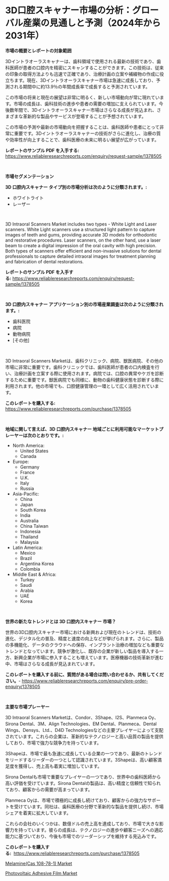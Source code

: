 <p><h1>3D口腔スキャナー市場の分析：グローバル産業の見通しと予測（2024年から2031年）</h1></p><p><strong>市場の概要とレポートの対象範囲</strong></p>
<p><p>3Dイントラオーラスキャナーは、歯科領域で使用される最新の技術であり、歯科医師が患者の口腔内を精密にスキャンすることができます。この技術は、従来の印象の取得方法よりも迅速で正確であり、治療計画の立案や補綴物の作成に役立ちます。現在、3Dイントラオーラスキャナー市場は急速に成長しており、予測される期間中に約13.9％の年間成長率で成長すると予測されています。</p><p>この市場の将来と現在の展望は非常に明るく、新しい市場動向が常に現れています。市場の成長は、歯科技術の進歩や患者の需要の増加に支えられています。今後数年間で、3Dイントラオーラスキャナー市場はさらなる成長が見込まれ、さまざまな革新的な製品やサービスが登場することが予想されています。</p><p>この市場の予測や最新の市場動向を把握することは、歯科医師や患者にとって非常に重要です。3Dイントラオーラスキャナーの技術がさらに進化し、治療の質や効率性が向上することで、歯科医療の未来に明るい展望が広がっています。</p></p>
<p><strong>レポートのサンプル PDF を入手する:</strong> <a href="https://www.reliableresearchreports.com/enquiry/request-sample/1378505">https://www.reliableresearchreports.com/enquiry/request-sample/1378505</a></p>
<p>&nbsp;</p>
<p><strong>市場セグメンテーション</strong></p>
<p><strong>3D 口腔内スキャナー タイプ別の市場分析は次のように分類されます。:</strong></p>
<p><ul><li>ホワイトライト</li><li>レーザー</li></ul></p>
<p>&nbsp;</p>
<p><p>3D Intraoral Scanners Market includes two types - White Light and Laser scanners. White Light scanners use a structured light pattern to capture images of teeth and gums, providing accurate 3D models for orthodontic and restorative procedures. Laser scanners, on the other hand, use a laser beam to create a digital impression of the oral cavity with high precision. Both types of scanners offer efficient and non-invasive solutions for dental professionals to capture detailed intraoral images for treatment planning and fabrication of dental restorations.</p></p>
<p><strong>レポートのサンプル PDF を入手する:</strong>&nbsp;<a href="https://www.reliableresearchreports.com/enquiry/request-sample/1378505">https://www.reliableresearchreports.com/enquiry/request-sample/1378505</a></p>
<p>&nbsp;</p>
<p><strong> 3D 口腔内スキャナー アプリケーション別の市場産業調査は次のように分類されます。:</strong></p>
<p><ul><li>歯科医院</li><li>病院</li><li>動物病院</li><li>[その他]</li></ul></p>
<p>&nbsp;</p>
<p><p>3D Intraoral Scanners Marketは、歯科クリニック、病院、獣医病院、その他の市場に非常に重要です。歯科クリニックでは、歯科医師が患者の口内検査を行い、治療計画を立案する際に使用されます。病院では、口腔の異常やケガを診断するために重要です。獣医病院でも同様に、動物の歯科健康状態を診断する際に利用されます。他の市場でも、口腔健康管理の一環として広く活用されています。</p></p>
<p><strong>このレポートを購入する:</strong>&nbsp; <a href="https://www.reliableresearchreports.com/purchase/1378505">https://www.reliableresearchreports.com/purchase/1378505</a></p>
<p>&nbsp;</p>
<p><strong>地域に関して言えば、3D 口腔内スキャナー 地域ごとに利用可能なマーケットプレーヤーは次のとおりです。:</strong></p>
<p><ul>
    <li>
        North America:
        <ul>
            <li>United States</li>
            <li>Canada</li>
        </ul>
    </li>
    <li>
        Europe:
        <ul>
            <li>Germany</li>
            <li>France</li>
            <li>U.K.</li>
            <li>Italy</li>
            <li>Russia</li>
        </ul>
    </li>
    <li>
        Asia-Pacific:
        <ul>
            <li>China</li>
            <li>Japan</li>
            <li>South Korea</li>
            <li>India</li>
            <li>Australia</li>
            <li>China Taiwan</li>
            <li>Indonesia</li>
            <li>Thailand</li>
            <li>Malaysia</li>
        </ul>
    </li>
    <li>
        Latin America:
        <ul>
            <li>Mexico</li>
            <li>Brazil</li>
            <li>Argentina Korea</li>
            <li>Colombia</li>
        </ul>
    </li>
    <li>
        Middle East & Africa:
        <ul>
            <li>Turkey</li>
            <li>Saudi</li>
            <li>Arabia</li>
            <li>UAE</li>
            <li>Korea</li>
        </ul>
    </li>
    </ul></p>
<p>&nbsp;</p>
<p><strong>世界の新たなトレンドとは 3D 口腔内スキャナー 市場？</strong></p>
<p><p>世界の3D口腔内スキャナー市場における新興および現在のトレンドは、技術の進化、デジタル化の普及、精度と速度の向上などが挙げられます。さらに、製品の多機能化、データのクラウドへの保存、インプラント治療の増加なども重要なトレンドとなっています。競争が激化し、既存の企業が新しい製品を導入する一方、新興企業が市場に参入することも増えています。医療機器の技術革新が進む中、市場はさらなる成長が見込まれています。</p></p>
<p><strong>このレポートを購入する前に、質問がある場合は問い合わせるか、共有してください。</strong>- <a href="https://www.reliableresearchreports.com/enquiry/pre-order-enquiry/1378505">https://www.reliableresearchreports.com/enquiry/pre-order-enquiry/1378505</a></p>
<p>&nbsp;</p>
<p><strong>主要な市場プレーヤー</strong></p>
<p><p>3D Intraoral Scanners Marketは、Condor、3Shape、I2S、Planmeca Oy、Sirona Dental、3M、Align Technologies、EM Dental、Planmeca、Dental Wings、Densys、Ltd.、D4D Technologiesなどの主要プレイヤーによって支配されています。これらの企業は、革新的なテクノロジーと高い品質の製品を提供しており、市場で強力な競争力を持っています。</p><p>3Shapeは、市場で最も急速に成長している企業の一つであり、最新のトレンドをリードするリーダーの一つとして認識されています。3Shapeは、高い顧客満足度を獲得し、売上高も着実に増加しています。</p><p>Sirona Dentalも市場で重要なプレイヤーの一つであり、世界中の歯科医師から高い評価を受けています。Sirona Dentalの製品は、高い精度と信頼性で知られており、顧客からの需要が高まっています。</p><p>Planmeca Oyは、市場で積極的に成長し続けており、顧客からの強力なサポートを受けています。同社は、歯科医療の分野で革新的な製品を提供し続け、市場シェアを着実に拡大しています。</p><p>これらの会社のいくつかは、数億ドルの売上高を達成しており、市場で大きな影響力を持っています。彼らの成長は、テクノロジーの進歩や顧客ニーズへの適応能力に基づいており、今後も市場でのリーダーシップを維持する見込みです。</p></p>
<p><strong>このレポートを購入する:</strong>&nbsp;&nbsp;<a href="https://www.reliableresearchreports.com/purchase/1378505">https://www.reliableresearchreports.com/purchase/1378505</a></p>
<p><p><a href="https://github.com/kathiaseamanalvaradovlprc2h/Market-Research-Report-List-1/blob/main/melaminecas-108-78-1-market.md">Melamine(Cas 108-78-1) Market</a></p><p><a href="https://zircon-bluebell-299.notion.site/Photovoltaic-Adhesive-Film-Market-Challenges-Opportunities-and-Growth-Drivers-and-Major-Market-Pl-60dd32c2f8a342a0884aac9e33654c8e">Photovoltaic Adhesive Film Market</a></p></p>